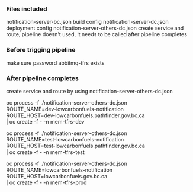 ### Files included

notification-server-bc.json build config
notification-server-dc.json deployment config
notification-server-others-dc.json create service and route, pipeline doesn't used, it needs to be called after pipeline completes

### Before trigging pipeline

make sure password abbitmq-tfrs exists

### After pipeline completes

create service and route by using notification-server-others-dc.json

oc process -f ./notification-server-others-dc.json \
ROUTE_NAME=dev-lowcarbonfuels-notification \
ROUTE_HOST=dev-lowcarbonfuels.pathfinder.gov.bc.ca \
| oc create -f - -n mem-tfrs-dev

oc process -f ./notification-server-others-dc.json \
ROUTE_NAME=test-lowcarbonfuels-notification \
ROUTE_HOST=test-lowcarbonfuels.pathfinder.gov.bc.ca \
| oc create -f - -n mem-tfrs-test

oc process -f ./notification-server-others-dc.json \
ROUTE_NAME=lowcarbonfuels-notification \
ROUTE_HOST=lowcarbonfuels.gov.bc.ca \
| oc create -f - -n mem-tfrs-prod
